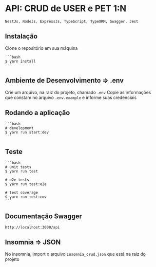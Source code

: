 # API: CRUD de USER e PET 1:N

    NestJs, NodeJs, ExpressJs, TypeScript, TypeORM, Swagger, Jest

## Instalação

Clone o repositório em sua máquina

    ```bash
    $ yarn install
    ```

## Ambiente de Desenvolvimento => .env

Crie um arquivo, na raiz do projeto, chamado `.env`
Copie as informações que constam no arquivo `.env.example` e informe suas credenciais

## Rodando a aplicação

    ```bash
    # development
    $ yarn run start:dev
    ```

## Teste

    ```bash
    # unit tests
    $ yarn run test

    # e2e tests
    $ yarn run test:e2e

    # test coverage
    $ yarn run test:cov
    ```

## Documentação Swagger

    http://localhost:3000/api

## Insomnia => JSON

No insomnia, import o arquivo `Insomnia_crud.json` que está na raiz do projeto

